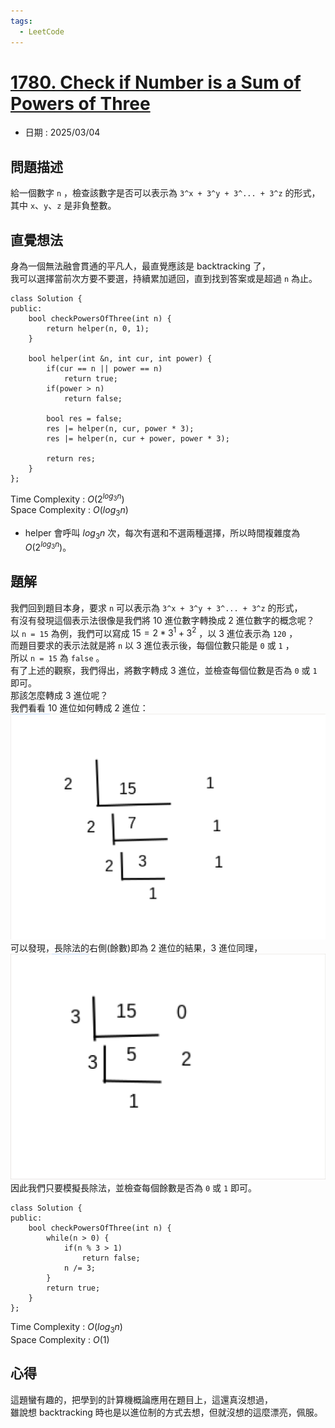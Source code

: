 ```yaml
---
tags:
  - LeetCode
---
```


# [1780. Check if Number is a Sum of Powers of Three](https://leetcode.com/problems/check-if-number-is-a-sum-of-powers-of-three/description/?envType=daily-question&envId=2025-03-04)  

+ 日期 : 2025/03/04  

## 問題描述  

給一個數字 `n` ，檢查該數字是否可以表示為 `3^x + 3^y + 3^... + 3^z` 的形式，其中 `x`、`y`、`z` 是非負整數。  

## 直覺想法  

身為一個無法融會貫通的平凡人，最直覺應該是 backtracking 了，  
我可以選擇當前次方要不要選，持續累加遞回，直到找到答案或是超過 `n` 為止。  

```cpp=
class Solution {
public:
    bool checkPowersOfThree(int n) {
        return helper(n, 0, 1);
    }

    bool helper(int &n, int cur, int power) {
        if(cur == n || power == n)
            return true;
        if(power > n)
            return false;
        
        bool res = false;
        res |= helper(n, cur, power * 3);
        res |= helper(n, cur + power, power * 3);

        return res;
    }
};
```

Time Complexity : $O(2^{log_3n})$  
Space Complexity : $O(log_3n)$  

+ helper 會呼叫 $log_3n$ 次，每次有選和不選兩種選擇，所以時間複雜度為 $O(2^{log_3n})$。  

## 題解  

我們回到題目本身，要求 `n` 可以表示為 `3^x + 3^y + 3^... + 3^z` 的形式，  
有沒有發現這個表示法很像是我們將 10 進位數字轉換成 2 進位數字的概念呢？  
以 `n = 15` 為例，我們可以寫成 $15 = 2 * 3^1 + 3^2$ ，以 3 進位表示為 `120` ，  
而題目要求的表示法就是將 `n` 以 3 進位表示後，每個位數只能是 `0` 或 `1` ，  
所以 `n = 15` 為 `false` 。  
有了上述的觀察，我們得出，將數字轉成 3 進位，並檢查每個位數是否為 `0` 或 `1` 即可。  
那該怎麼轉成 3 進位呢？  
我們看看 10 進位如何轉成 2 進位：  
![convert2.png](assets/imgs/convert2.png)  
可以發現，長除法的右側(餘數)即為 2 進位的結果，3 進位同理，  
![convert3.png](assets/imgs/convert3.png)  
因此我們只要模擬長除法，並檢查每個餘數是否為 `0` 或 `1` 即可。  

```cpp=
class Solution {
public:
    bool checkPowersOfThree(int n) {
        while(n > 0) {
            if(n % 3 > 1)
                return false;
            n /= 3;
        }
        return true;
    }
};
```

Time Complexity : $O(log_3n)$  
Space Complexity : $O(1)$  

## 心得  

這題蠻有趣的，把學到的計算機概論應用在題目上，這還真沒想過，  
雖說想 backtracking 時也是以進位制的方式去想，但就沒想的這麼漂亮，佩服。  
